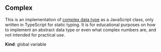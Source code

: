 <a name="Complex"></a>

## Complex
This is an implementation of [complex data
type](https://en.wikipedia.org/wiki/Complex_data_type) as a JavaScript class,
only written in TypeScript for static typing.  It is for educational purposes
on how to implement an abstract data type or even what complex numbers are,
and not intended for practical use.

**Kind**: global variable  
